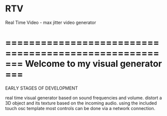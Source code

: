 # RTV
Real Time Video - max jitter video generator


====================================================
===    	  Welcome to my visual generator         ===
====================================================

EARLY STAGES OF DEVELOPMENT

real time visual generator based on sound frequencies 
and volume. distort a 3D object and its texture based
on the incoming audio. using the included touch osc 
template most controls can be done via a network 
connection.
